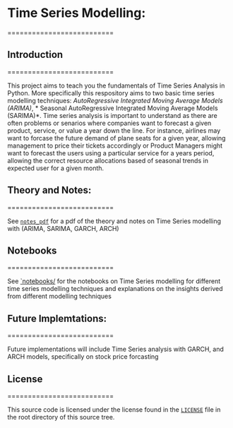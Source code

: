 # Time Series Modelling:
==========================

## Introduction
==========================

This project aims to teach you the fundamentals of Time Series Analysis in Python. More specifically this respository aims to two basic time series modelling techniques: *AutoRegressive Integrated Moving Average Models (ARIMA)*, * Seasonal AutoRegressive Integrated Moving Average Models (SARIMA)*. Time series analysis is important to understand as there are often problems or senarios where companies want to forecast a given product, service, or value a year down the line. For instance, airlines may want to forcase the future demand of plane seats for a given year, allowing management to price their tickets accordingly or Product Managers might want to forecast the users using a particular service for a years period, allowing the correct resource allocations based of seasonal trends in expected user for a given month.

## Theory and Notes:
==========================

See [`notes_pdf`](notes_pdf/) for a pdf of the theory and notes on Time Series modelling with (ARIMA, SARIMA, GARCH, ARCH)


## Notebooks
==========================

See [`notebooks/](notebooks/) for the notebooks on Time Series modelling for different time series modelling techniques and explanations on the insights derived from different modelling techniques

## Future Implemtations:
==========================

Future implementations will include Time Series analysis with GARCH, and ARCH models, specifically on stock price forcasting


## License
==========================

This source code is licensed under the license found in the [`LICENSE`](LICENSE) file in the root directory of this source tree.